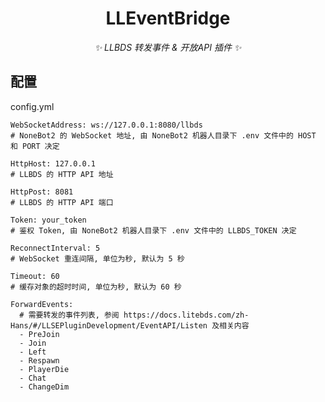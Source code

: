 <div align="center">

# LLEventBridge

_✨ LLBDS 转发事件 & 开放API 插件 ✨_

</div>

## 配置
config.yml
```
WebSocketAddress: ws://127.0.0.1:8080/llbds
# NoneBot2 的 WebSocket 地址, 由 NoneBot2 机器人目录下 .env 文件中的 HOST 和 PORT 决定

HttpHost: 127.0.0.1
# LLBDS 的 HTTP API 地址

HttpPost: 8081
# LLBDS 的 HTTP API 端口

Token: your_token
# 鉴权 Token, 由 NoneBot2 机器人目录下 .env 文件中的 LLBDS_TOKEN 决定

ReconnectInterval: 5
# WebSocket 重连间隔, 单位为秒, 默认为 5 秒

Timeout: 60
# 缓存对象的超时时间, 单位为秒, 默认为 60 秒

ForwardEvents:
  # 需要转发的事件列表, 参阅 https://docs.litebds.com/zh-Hans/#/LLSEPluginDevelopment/EventAPI/Listen 及相关内容
  - PreJoin
  - Join
  - Left
  - Respawn
  - PlayerDie
  - Chat
  - ChangeDim
```
